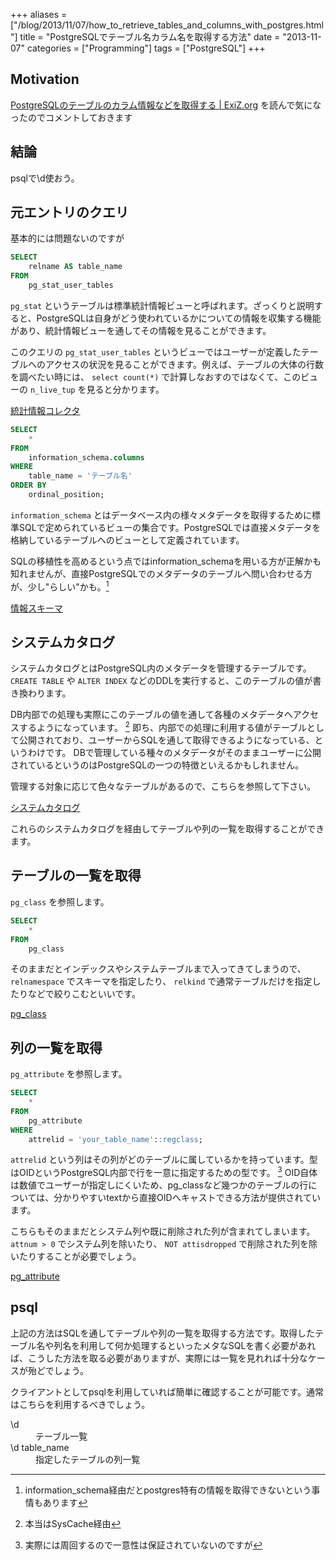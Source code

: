 +++
aliases = ["/blog/2013/11/07/how_to_retrieve_tables_and_columns_with_postgres.html"]
title = "PostgreSQLでテーブル名カラム名を取得する方法"
date = "2013-11-07"
categories = ["Programming"]
tags = ["PostgreSQL"]
+++

<!--more-->

## Motivation

[PostgreSQLのテーブルのカラム情報などを取得する | ExiZ.org](http://exiz.org/database/postgres/2013110716431/) を読んで気になったのでコメントしておきます

## 結論

psqlで\d使おう。

## 元エントリのクエリ

基本的には問題ないのですが

```sql
SELECT
    relname AS table_name
FROM
    pg_stat_user_tables
```

`pg_stat` というテーブルは標準統計情報ビューと呼ばれます。ざっくりと説明すると、PostgreSQLは自身がどう使われているかについての情報を収集する機能があり、統計情報ビューを通してその情報を見ることができます。

このクエリの `pg_stat_user_tables` というビューではユーザーが定義したテーブルへのアクセスの状況を見ることができます。例えば、テーブルの大体の行数を調べたい時には、 `select count(*)` で計算しなおすのではなくて、このビューの `n_live_tup` を見ると分かります。

[統計情報コレクタ](http://www.postgresql.jp/document/current/html/monitoring-stats.html)

```sql
SELECT
    *
FROM
    information_schema.columns
WHERE
    table_name = 'テーブル名'
ORDER BY
    ordinal_position;
```

`information_schema` とはデータベース内の様々メタデータを取得するために標準SQLで定められているビューの集合です。PostgreSQLでは直接メタデータを格納しているテーブルへのビューとして定義されています。

SQLの移植性を高めるという点ではinformation_schemaを用いる方が正解かも知れませんが、直接PostgreSQLでのメタデータのテーブルへ問い合わせる方が、少し"らしい"かも。[^1]

[情報スキーマ](http://www.postgresql.jp/document/current/html/information-schema.html)

## システムカタログ

システムカタログとはPostgreSQL内のメタデータを管理するテーブルです。 `CREATE TABLE` や `ALTER INDEX` などのDDLを実行すると、このテーブルの値が書き換わります。

DB内部での処理も実際にこのテーブルの値を通して各種のメタデータへアクセスするようになっています。 [^2] 即ち、内部での処理に利用する値がテーブルとして公開されており、ユーザーからSQLを通して取得できるようになっている、というわけです。 DBで管理している種々のメタデータがそのままユーザーに公開されているというのはPostgreSQLの一つの特徴といえるかもしれません。

管理する対象に応じて色々なテーブルがあるので、こちらを参照して下さい。

[システムカタログ](http://www.postgresql.jp/document/current/html/catalogs.html)

これらのシステムカタログを経由してテーブルや列の一覧を取得することができます。

## テーブルの一覧を取得

`pg_class` を参照します。

```sql
SELECT
    *
FROM
    pg_class
```

そのままだとインデックスやシステムテーブルまで入ってきてしまうので、 `relnamespace` でスキーマを指定したり、 `relkind` で通常テーブルだけを指定したりなどで絞りこむといいです。

[pg_class](http://www.postgresql.jp/document/current/html/catalog-pg-class.html)

## 列の一覧を取得

`pg_attribute` を参照します。

```sql
SELECT
    *
FROM
    pg_attribute
WHERE
    attrelid = 'your_table_name'::regclass;
```

`attrelid` という列はその列がどのテーブルに属しているかを持っています。型はOIDというPostgreSQL内部で行を一意に指定するための型です。 [^3] OID自体は数値でユーザーが指定しにくいため、pg_classなど幾つかのテーブルの行については、分かりやすいtextから直接OIDへキャストできる方法が提供されています。

こちらもそのままだとシステム列や既に削除された列が含まれてしまいます。 `attnum > 0` でシステム列を除いたり、 `NOT attisdropped` で削除された列を除いたりすることが必要でしょう。

[pg_attribute](http://www.postgresql.jp/document/current/html/catalog-pg-attribute.html)

## psql

上記の方法はSQLを通してテーブルや列の一覧を取得する方法です。取得したテーブル名や列名を利用して何か処理するといったメタなSQLを書く必要があれば、こうした方法を取る必要がありますが、実際には一覧を見れれば十分なケースが殆どでしょう。

クライアントとしてpsqlを利用していれば簡単に確認することが可能です。通常はこちらを利用するべきでしょう。

<dl>
    <dt>\d</dt>
    <dd>テーブル一覧</dd>
    <dt>\d table_name</dt>
    <dd>指定したテーブルの列一覧</dd>
</dl>

[^1]: information_schema経由だとpostgres特有の情報を取得できないという事情もあります

[^2]: 本当はSysCache経由

[^3]: 実際には周回するので一意性は保証されていないのですが

